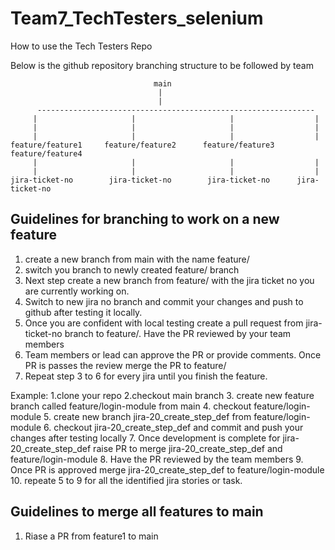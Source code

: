 # Team7_TechTesters_selenium

How to use the Tech Testers Repo

Below is the github repository branching structure to be followed by team

                                    main
                                     |
                                     |
          --------------------------------------------------------------
         |                     |                     |                  |    
         |                     |                     |                  |
         |                     |                     |                  |
    feature/feature1     feature/feature2      feature/feature3     feature/feature4
         |                     |                     |                  | 
         |                     |                     |                  | 
    jira-ticket-no        jira-ticket-no        jira-ticket-no      jira-ticket-no
 
 Guidelines for branching to work on a new feature
 -------------------------------------------------
  1. create a new branch from main with the name feature/<your feature name>
  2. switch you branch to newly created feature/<your feature name> branch
  3. Next step create a new branch from feature/<your feature name> with the jira ticket no you are currently working on.
  4. Switch to new jira no branch and commit your changes and push to github after testing it locally.
  5. Once you are confident with local testing create a pull request from jira-ticket-no branch to feature/<your feature branch>. Have the PR reviewed by your team members
  6. Team members or lead can approve the PR or provide comments. Once PR is passes the review merge the PR to feature/<your feature branch>
  7. Repeat step 3 to 6 for every jira until you finish the feature.
  
  Example:
  1.clone your repo
  2.checkout main branch
  3. create new feature branch called feature/login-module from main
  4. checkout feature/login-module
  5. create new branch jira-20_create_step_def from  feature/login-module
  6. checkout jira-20_create_step_def and commit and push your changes after testing locally
  7. Once development is complete for jira-20_create_step_def raise PR to merge jira-20_create_step_def and feature/login-module
  8. Have the PR reviewed by the team members
  9. Once PR is approved merge jira-20_create_step_def to feature/login-module
  10. repeate 5 to 9 for all the identified jira stories or task.
  
  Guidelines to merge all features to main
  -----------------------------------------
  
  1. Riase a PR from feature1 to main